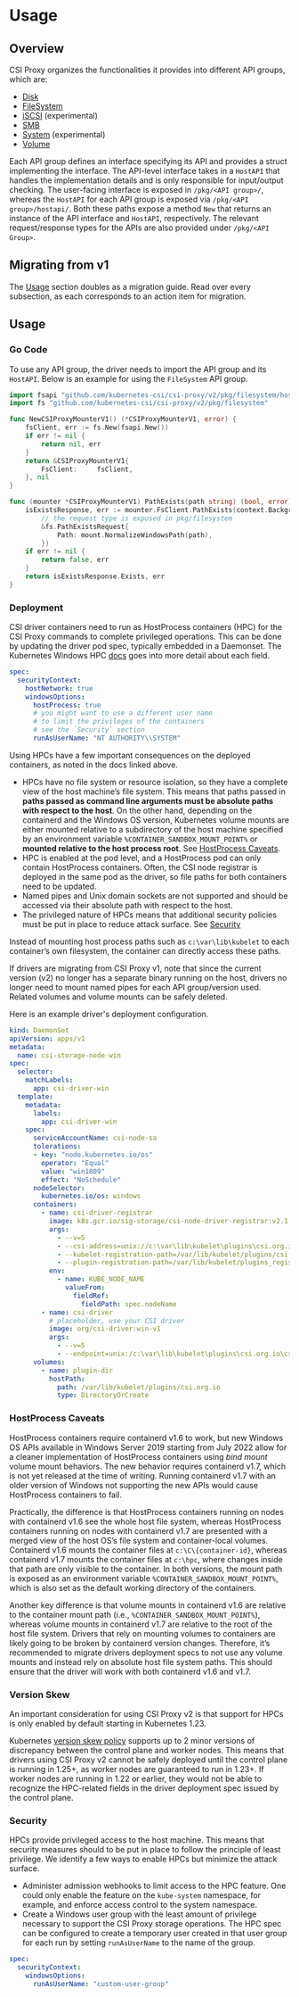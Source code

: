 # Usage

## Overview

CSI Proxy organizes the functionalities it provides into different API groups, which are:

- [Disk](/pkg/disk/)
- [FileSystem](/pkg/filesystem/)
- [iSCSI](/pkg/iscsi/) (experimental)
- [SMB](/pkg/smb/)
- [System](/pkg/system/) (experimental)
- [Volume](/pkg/volume/)

Each API group defines an interface specifying its API and provides a struct implementing the interface.
The API-level interface takes in a `HostAPI` that handles the implementation details and is only responsible for input/output checking.
The user-facing interface is exposed in `/pkg/<API group>/`, whereas the `HostAPI` for each API group is exposed via `/pkg/<API group>/hostapi/`.
Both these paths expose a method `New` that returns an instance of the API interface and `HostAPI`, respectively.
The relevant request/response types for the APIs are also provided under `/pkg/<API Group>`.

## Migrating from v1

The [Usage](#usage) section doubles as a migration guide.
Read over every subsection, as each corresponds to an action item for migration.

## Usage

### Go Code

To use any API group, the driver needs to import the API group and its `HostAPI`.
Below is an example for using the `FileSystem` API group.

```go
import fsapi "github.com/kubernetes-csi/csi-proxy/v2/pkg/filesystem/hostapi"
import fs "github.com/kubernetes-csi/csi-proxy/v2/pkg/filesystem"

func NewCSIProxyMounterV1() (*CSIProxyMounterV1, error) {
    fsClient, err := fs.New(fsapi.New())
    if err != nil {
        return nil, err
    }
    return &CSIProxyMounterV1{
        FsClient:     fsClient,
    }, nil
}

func (mounter *CSIProxyMounterV1) PathExists(path string) (bool, error) {
    isExistsResponse, err := mounter.FsClient.PathExists(context.Background(),
        // the request type is exposed in pkg/filesystem
        &fs.PathExistsRequest{
            Path: mount.NormalizeWindowsPath(path),
        })
    if err != nil {
        return false, err
    }
    return isExistsResponse.Exists, err
}
```

### Deployment

CSI driver containers need to run as HostProcess containers (HPC) for the CSI Proxy commands to complete privileged operations.
This can be done by updating the driver pod spec, typically embedded in a Daemonset.
The Kubernetes Windows HPC [docs](https://kubernetes.io/docs/tasks/configure-pod-container/create-hostprocess-pod/) goes into more detail about each field.

```yaml
spec:
  securityContext:
    hostNetwork: true
    windowsOptions:
      hostProcess: true
      # you might want to use a different user name
      # to limit the privileges of the containers
      # see the `Security` section
      runAsUserName: "NT AUTHORITY\\SYSTEM"
```

Using HPCs have a few important consequences on the deployed containers, as noted in the docs linked above.
- HPCs have no file system or resource isolation, so they have a complete view of the host machine’s file system.
This means that paths passed in **paths passed as command line arguments must be absolute paths with respect to the host**.
On the other hand, depending on the containerd and the Windows OS version, Kubernetes volume mounts are either mounted relative to a subdirectory of the host machine specified by an environment variable `%CONTAINER_SANDBOX_MOUNT_POINT%` or **mounted relative to the host process root**. See [HostProcess Caveats](#hostprocess-caveats).
- HPC is enabled at the pod level, and a HostProcess pod can only contain HostProcess containers.
Often, the CSI node registrar is deployed in the same pod as the driver, so file paths for both containers need to be updated.
- Named pipes and Unix domain sockets are not supported and should be accessed via their absolute path with respect to the host.
- The privileged nature of HPCs means that additional security policies must be put in place to reduce attack surface.
See [Security](#security)

Instead of mounting host process paths such as `c:\var\lib\kubelet` to each container’s own filesystem, the container can directly access these paths.

If drivers are migrating from CSI Proxy v1, note that since the current version (v2) no longer has a separate binary running on the host, drivers no longer need to mount named pipes for each API group/version used. Related volumes and volume mounts can be safely deleted.

Here is an example driver's deployment configuration.

```yaml
kind: DaemonSet
apiVersion: apps/v1
metadata:
  name: csi-storage-node-win
spec:
  selector:
    matchLabels:
      app: csi-driver-win
  template:
    metadata:
      labels:
        app: csi-driver-win
    spec:
      serviceAccountName: csi-node-sa
      tolerations:
      - key: "node.kubernetes.io/os"
        operator: "Equal"
        value: "win1809"
        effect: "NoSchedule"
      nodeSelector:
        kubernetes.io/os: windows
      containers:
        - name: csi-driver-registrar
          image: k8s.gcr.io/sig-storage/csi-node-driver-registrar:v2.1.0
          args:
            - --v=5
            - --csi-address=unix://c:\var\lib\kubelet\plugins\csi.org.io\csi.sock
            - --kubelet-registration-path=/var/lib/kubelet/plugins/csi.org.io/csi.sock
            - --plugin-registration-path=/var/lib/kubelet/plugins_registry
          env:
            - name: KUBE_NODE_NAME
              valueFrom:
                fieldRef:
                  fieldPath: spec.nodeName
        - name: csi-driver
          # placeholder, use your CSI driver
          image: org/csi-driver:win-v1
          args:
            - --v=5
            - --endpoint=unix:/c:\var\lib\kubelet\plugins\csi.org.io\csi.sock
      volumes:
        - name: plugin-dir
          hostPath:
            path: /var/lib/kubelet/plugins/csi.org.io
            type: DirectoryOrCreate
```

### HostProcess Caveats

HostProcess containers require containerd v1.6 to work, but new Windows OS APIs available in Windows Server 2019 starting from July 2022 allow for a cleaner implementation of HostProcess containers using *bind mount* volume mount behaviors. The new behavior requires containerd v1.7, which is not yet released at the time of writing. Running containerd v1.7 with an older version of Windows not supporting the new APIs would cause HostProcess containers to fail.

Practically, the difference is that HostProcess containers running on nodes with containerd v1.6 see the whole host file system, whereas HostProcess containers running on nodes with containerd v1.7 are presented with a merged view of the host OS’s file system and container-local volumes. Containerd v1.6 mounts the container files at `c:\C\{container-id}`, whereas containerd v1.7 mounts the container files at `c:\hpc`, where changes inside that path are only visible to the container. In both versions, the mount path is exposed as an environment variable `%CONTAINER_SANDBOX_MOUNT_POINT%`, which is also set as the default working directory of the containers.

Another key difference is that volume mounts in containerd v1.6 are relative to the container mount path (i.e., `%CONTAINER_SANDBOX_MOUNT_POINT%`), whereas volume mounts in containerd v1.7 are relative to the root of the host file system. Drivers that rely on mounting volumes to containers are likely going to be broken by containerd version changes. Therefore, it’s recommended to migrate drivers deployment specs to not use any volume mounts and instead rely on absolute host file system paths. This should ensure that the driver will work with both containerd v1.6 and v1.7.

### Version Skew

An important consideration for using CSI Proxy v2 is that support for HPCs is only enabled by default starting in Kubernetes 1.23.

Kubernetes [version skew policy](https://kubernetes.io/releases/version-skew-policy/) supports up to 2 minor versions of discrepancy between the control plane and worker nodes.
This means that drivers using CSI Proxy v2 cannot be safely deployed until the control plane is running in 1.25+, as worker nodes are guaranteed to run in 1.23+.
If worker nodes are running in 1.22 or earlier, they would not be able to recognize the HPC-related fields in the driver deployment spec issued by the control plane.

### Security

HPCs provide privileged access to the host machine.
This means that security measures should to be put in place to follow the principle of least privilege.
We identify a few ways to enable HPCs but minimize the attack surface.

- Administer admission webhooks to limit access to the HPC feature.
One could only enable the feature on the `kube-system` namespace, for example, and enforce access control to the system namespace.
- Create a Windows user group with the least amount of privilege necessary to support the CSI Proxy storage operations.
The HPC spec can be configured to create a temporary user created in that user group for each run by setting `runAsUserName` to the name of the group.
```yaml
spec:
  securityContext:
    windowsOptions:
      runAsUserName: "custom-user-group"
```
